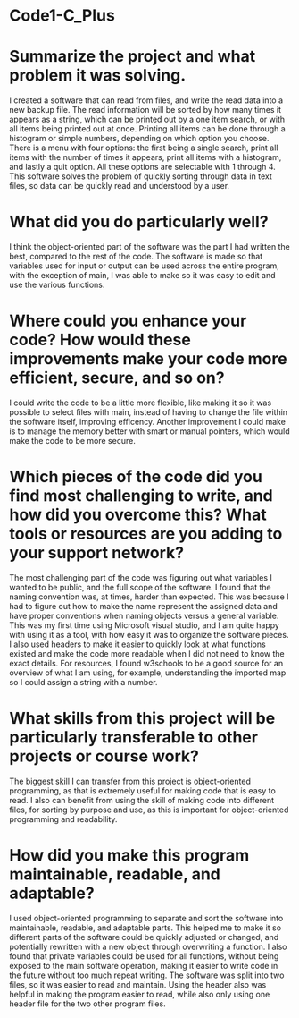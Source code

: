 # Code1-C_Plus 

# Summarize the project and what problem it was solving. 

I created a software that can read from files, and write the read data into a new backup file. The read information will be sorted by how many times it appears as a string, which can be printed out by a one item search, or with all items being printed out at once. Printing all items can be done through a histogram or simple numbers, depending on which option you choose. There is a menu with four options: the first being a single search, print all items with the number of times it appears, print all items with a histogram, and lastly a quit option. All these options are selectable with 1 through 4. This software solves the problem of quickly sorting through data in text files, so data can be quickly read and understood by a user. 

# What did you do particularly well? 

I think the object-oriented part of the software was the part I had written the best, compared to the rest of the code. The software is made so that variables used for input or output can be used across the entire program, with the exception of main, I was able to make so it was easy to edit and use the various functions. 

# Where could you enhance your code? How would these improvements make your code more efficient, secure, and so on? 

I could write the code to be a little more flexible, like making it so it was possible to select files with main, instead of having to change the file within the software itself, improving efficency. Another improvement I could make is to manage the memory better with smart or manual pointers, which would make the code to be more secure. 

# Which pieces of the code did you find most challenging to write, and how did you overcome this? What tools or resources are you adding to your support network? 

The most challenging part of the code was figuring out what variables I wanted to be public, and the full scope of the software. I found that the naming convention was, at times, harder than expected. This was because I had to figure out how to make the name represent the assigned data and have proper conventions when naming objects versus a general variable. This was my first time using Microsoft visual studio, and I am quite happy with using it as a tool, with how easy it was to organize the software pieces. I also used headers to make it easier to quickly look at what functions existed and make the code more readable when I did not need to know the exact details. For resources, I found w3schools to be a good source for an overview of what I am using, for example, understanding the imported map so I could assign a string with a number. 

# What skills from this project will be particularly transferable to other projects or course work? 

The biggest skill I can transfer from this project is object-oriented programming, as that is extremely useful for making code that is easy to read. I also can benefit from using the skill of making code into different files, for sorting by purpose and use, as this is important for object-oriented programming and readability. 

# How did you make this program maintainable, readable, and adaptable? 

I used object-oriented programming to separate and sort the software into maintainable, readable, and adaptable parts. This helped me to make it so different parts of the software could be quickly adjusted or changed, and potentially rewritten with a new object through overwriting a function. I also found that private variables could be used for all functions, without being exposed to the main software operation, making it easier to write code in the future without too much repeat writing. The software was split into two files, so it was easier to read and maintain. Using the header also was helpful in making the program easier to read, while also only using one header file for the two other program files.  

 

 

